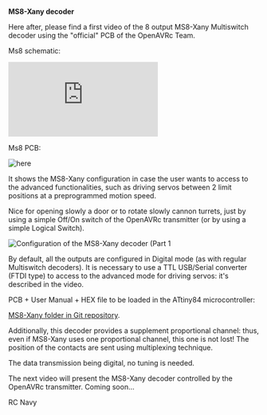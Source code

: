 **MS8-Xany decoder**

Here after, please find a first video of the 8 output MS8-Xany Multiswitch decoder using the "official" PCB of the OpenAVRc Team.

Ms8 schematic:

![here](https://github.com/Ingwie/OpenAVRc_Hw/blob/V3/MultiSwitch_Sw8/D%C3%A9codeur%20MS8_X-Any.pdf)

Ms8 PCB:

![here](https://github.com/Ingwie/OpenAVRc_Hw/blob/V3/MultiSwitch_Sw8/D%C3%A9codeur%20MS8_X-Any_3D.jpg)

It shows the MS8-Xany configuration in case the user wants to access to the advanced functionalities, 
such as driving servos between 2 limit positions at a preprogrammed motion speed. 

Nice for opening slowly a door or to rotate slowly cannon turrets, just by using a simple Off/On switch of the OpenAVRc transmitter (or by using a simple Logical Switch).

![Configuration of the MS8-Xany decoder (Part 1](https://www.youtube.com/watch?v=y_skDGLVK1A)

By default, all the outputs are configured in Digital mode (as with regular Multiswitch decoders).
It is necessary to use a TTL USB/Serial converter (FTDI type) to access to the advanced mode for driving servos: it's described in the video.

PCB + User Manual + HEX file to be loaded in the ATtiny84 microcontroller:

[MS8-Xany folder in Git repository](https://github.com/Ingwie/OpenAVRc_Hw/tree/V3/MultiSwitch_Sw8).

Additionally, this decoder provides a supplement proportional channel: thus, even if MS8-Xany uses one proportional channel, this one is not lost! The position of the contacts are sent using multiplexing technique.

The data transmission being digital, no tuning is needed.

The next video will present the MS8-Xany decoder controlled by the OpenAVRc transmitter. Coming soon...

RC Navy 